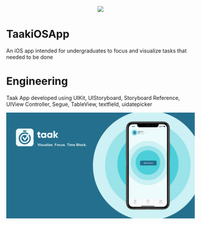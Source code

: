 <p align="center">
  <img src="/TaakiOS(2).png">
</p>

# TaakiOSApp
An iOS app intended for undergraduates to focus and visualize tasks that needed to be done

# Engineering
Taak App developed using UIKit, UIStoryboard, Storyboard  Reference, UIView Controller, Segue, TableView, textfield, uidatepicker



<p align="center">
  <img src="/TaakiOS.png">
</p>

